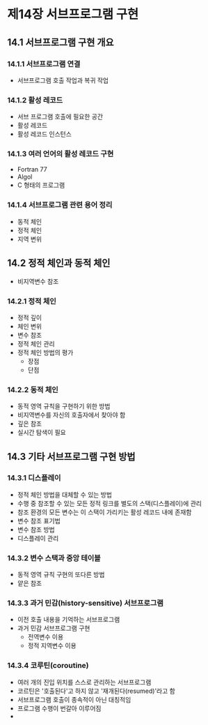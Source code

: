 # 제14장 서브프로그램 구현

## 14.1 서브프로그램 구현 개요

### 14.1.1 서브프로그램 연결
* 서브프로그램 호출 작업과 복귀 작업

### 14.1.2 활성 레코드
* 서브 프로그램 호출에 필요한 공간
* 활성 레코드
* 활성 레코드 인스턴스

### 14.1.3 여러 언어의 활성 레코드 구현
* Fortran 77
* Algol
* C 형태의 프로그램

### 14.1.4 서브프로그램 관련 용어 정리
* 동적 체인
* 정적 체인
* 지역 변위

## 14.2 정적 체인과 동적 체인
* 비지역변수 참조

### 14.2.1 정적 체인
* 정적 깊이
* 체인 변위
* 변수 참조
* 정적 체인 관리
* 정적 체인 방법의 평가
  * 장점
  * 단점

### 14.2.2 동적 체인
* 동적 영역 규칙을 구현하기 위한 방법
* 비지역변수를 자신의 호출자에서 찾아야 함
* 깊은 참조
* 실시간 탐색이 필요

## 14.3 기타 서브프로그램 구현 방법

### 14.3.1 디스플레이
* 정적 체인 방법을 대체할 수 있는 방법
* 수행 중 참조할 수 있는 모든 정적 링크를 별도의 스택(디스플레이)에 관리
* 참조 환경의 모든 변수는 이 스택이 가리키는 활성 레코드 내에 존재함
* 변수 참조 표기법
* 변수 참조 방법
* 디스플레이 관리

### 14.3.2 변수 스택과 중앙 테이블
* 동적 영역 규칙 구현의 또다른 방법
* 얕은 참조

### 14.3.3 과거 민감(history-sensitive) 서브프로그램
* 이전 호출 내용을 기억하는 서브프로그램
* 과거 민감 서브프로그램 구현
  * 전역변수 이용
  * 정적 지역변수 이용

### 14.3.4 코루틴(coroutine)
* 여러 개의 진입 위치를 스스로 관리하는 서브프로그램
* 코르틴은 '호출된다'고 하지 않고 '재개된다(resumed)'라고 함
* 서브프로그램 호출이 종속적이 아닌 대칭적임
* 프로그램 수행이 번갈아 이루어짐
* 
